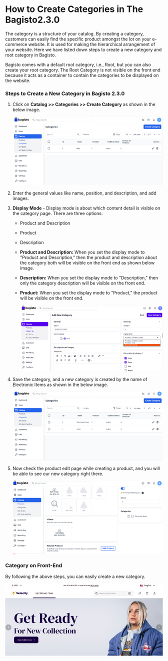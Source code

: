 # How to Create Categories in The Bagisto2.3.0

The category is a structure of your catalog. By creating a category, customers can easily find the specific product amongst the lot on your e-commerce website. It is used for making the hierarchical arrangement of your website. Here we have listed down steps to create a new category and root category in Bagisto.

Bagisto comes with a default root category, i.e., Root, but you can also create your root category. The Root Category is not visible on the front end because it acts as a container to contain the categories to be displayed on the website.

### Steps to Create a New Category in Bagisto 2.3.0

1. Click on **Catalog >> Categories >> Create Category** as shown in the below image.

   ![Create Category](../../assets/2.3.0/images/category/create.png)

2. Enter the general values like name, position, and description, and add images.

3. **Display Mode** - Display mode is about which content detail is visible on the category page. There are three options:
   - Product and Description
   - Product
   - Description

   - **Product and Description:** When you set the display mode to "Product and Description," then the product and description about the category both will be visible on the front end as shown below image.

   - **Description:** When you set the display mode to "Description," then only the category description will be visible on the front end.

   - **Product:** When you set the display mode to "Product," the product will be visible on the front end.

      ![Edit Category](../../assets/2.3.0/images/category/editCategory.png)

4. Save the category, and a new category is created by the name of Electronic Items as shown in the below image.

      ![Category Grid](../../assets/2.3.0/images/category/categoryGrid.png)

5. Now check the product edit page while creating a product, and you will be able to see our new category right there.

      ![Product Page](../../assets/2.3.0/images/category/productPage.png)

### Category on Front-End

By following the above steps, you can easily create a new category.

![Output](../../assets/2.3.0/images/category/output.png)

